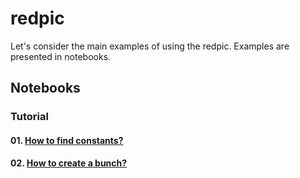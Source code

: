 
# redpic

Let's consider the main examples of using the redpic. Examples are presented in notebooks.

## Notebooks

### Tutorial

####  01. [How to find constants?](01_constants.ipynb)
####  02. [How to create a bunch?](02_beam.ipynb)
